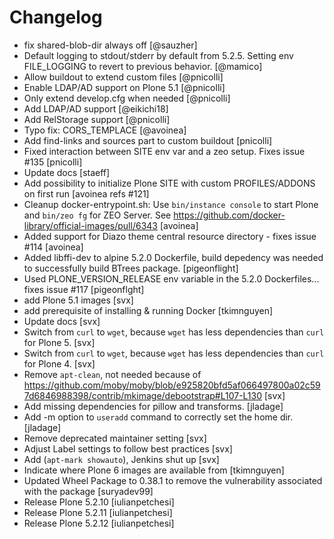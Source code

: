 # Changelog
- fix shared-blob-dir always off
  [@sauzher]
- Default logging to stdout/stderr by default from 5.2.5. Setting env FILE_LOGGING to revert to previous behavior.
  [@mamico]
- Allow buildout to extend custom files
  [@pnicolli]
- Enable LDAP/AD support on Plone 5.1
  [@pnicolli]
- Only extend develop.cfg when needed
  [@pnicolli]
- Add LDAP/AD support
  [@eikichi18]
- Add RelStorage support
  [@pnicolli]
- Typo fix: CORS_TEMPLACE
  [@avoinea]
- Add find-links and sources part to custom buildout
  [pnicolli]
- Fixed interaction between SITE env var and a zeo setup. Fixes issue #135
  [pnicolli]
- Update docs
  [staeff]
- Add possibility to initialize Plone SITE with custom PROFILES/ADDONS on first run
  [avoinea refs #121]
- Cleanup docker-entrypoint.sh: Use `bin/instance console` to start Plone and `bin/zeo fg` for ZEO Server.
  See https://github.com/docker-library/official-images/pull/6343
  [avoinea]
- Added support for Diazo theme central resource directory - fixes issue #114
  [avoinea]
- Added libffi-dev to alpine 5.2.0 Dockerfile, build depedency was needed to successfully build BTrees package.
  [pigeonflight]
- Used PLONE_VERSION_RELEASE env variable in the 5.2.0 Dockerfiles... fixes issue #117
  [pigeonflght]
- add Plone 5.1 images
  [svx]
- add prerequisite of installing & running Docker
  [tkimnguyen]
- Update docs
  [svx]
- Switch from `curl` to `wget`, because `wget` has less dependencies than `curl` for Plone 5.
  [svx]
- Switch from `curl` to `wget`, because `wget` has less dependencies than `curl` for Plone 4.
  [svx]
- Remove `apt-clean`, not needed because of https://github.com/moby/moby/blob/e925820bfd5af066497800a02c597d6846988398/contrib/mkimage/debootstrap#L107-L130
  [svx]
- Add missing dependencies for pillow and transforms.
  [jladage]
- Add -m option to `useradd` command to correctly set the home dir.
  [jladage]
- Remove deprecated maintainer setting
  [svx]
- Adjust Label settings to follow best practices
  [svx]
- Add (`apt-mark showauto`), Jenkins shut up
  [svx]
- Indicate where Plone 6 images are available from
  [tkimnguyen]
- Updated Wheel Package to 0.38.1 to remove the vulnerability associated with the package
  [suryadev99]
- Release Plone 5.2.10
  [iulianpetchesi]
- Release Plone 5.2.11
  [iulianpetchesi]
- Release Plone 5.2.12
  [iulianpetchesi]